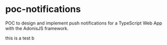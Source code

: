 # poc-notifications
POC to design and implement push notifications for a TypeScript Web App with the AdonisJS framework.

this is a test
b

